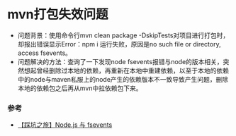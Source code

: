 # mvn打包失效问题
- 问题背景：使用命令行mvn clean package -DskipTests对项目进行打包时，却报出错误显示Error：npm i 运行失败，原因是no such file or directory, access fsevents。
- 问题解决的方法：查询了一下发现node fsevents报错与node的版本相关，突然想起曾经删除过本地的依赖，再重新在本地中重建依赖，以至于本地的依赖中的node与maven私服上的node产生的依赖版本不一致导致产生问题，删除本地的依赖包之后再从mvn中拉依赖包下来。
### 参考
- [【踩坑之旅】Node.js 与 fsevents](https://juejin.cn/post/6844904152561090573)
